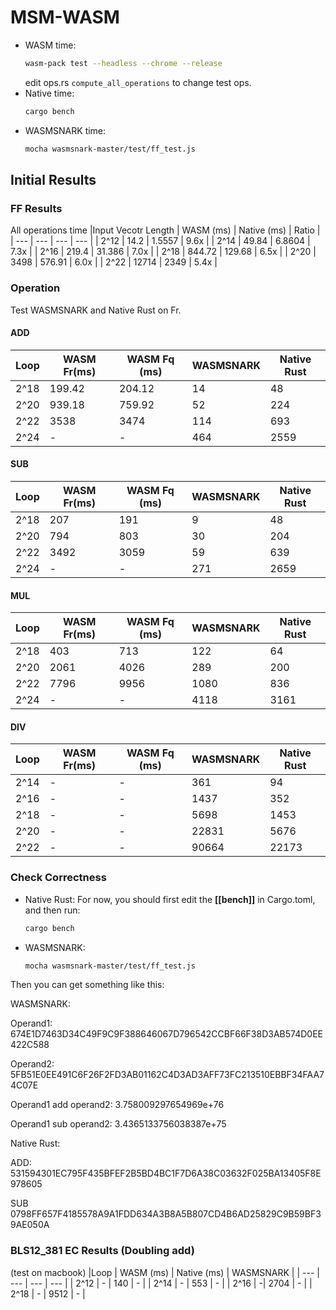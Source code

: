 # MSM-WASM

* WASM time:
    ```bash
    wasm-pack test --headless --chrome --release
    ```
    edit ops.rs ```compute_all_operations``` to change test ops.
* Native time:
    ```bash
    cargo bench
    ```
* WASMSNARK time:
    ```bash
    mocha wasmsnark-master/test/ff_test.js
    ```



## Initial Results

### FF Results
All operations time 
|Input Vecotr Length | WASM (ms) | Native (ms) | Ratio |
| --- | --- | --- | --- |
| 2^12 | 14.2 | 1.5557 | 9.6x |
| 2^14 | 49.84 | 6.8604 | 7.3x |
| 2^16 | 219.4 | 31.386 | 7.0x |
| 2^18 | 844.72 | 129.68 | 6.5x |
| 2^20 | 3498 | 576.91 | 6.0x |
| 2^22 | 12714 | 2349 | 5.4x |

###  Operation
Test WASMSNARK and Native Rust on Fr. 
#### ADD
|Loop | WASM Fr(ms) | WASM Fq (ms) | WASMSNARK | Native Rust|
| --- | --- | --- | --- | --- |
| 2^18 | 199.42 | 204.12 | 14 | 48 |
| 2^20 | 939.18 | 759.92 | 52 | 224 |
| 2^22 | 3538 | 3474 | 114 | 693 |
| 2^24 | - | - | 464 | 2559 |

#### SUB
|Loop | WASM Fr(ms) | WASM Fq (ms) | WASMSNARK | Native Rust|
| --- | --- | --- | --- | --- |
| 2^18 | 207 | 191 | 9 | 48 |
| 2^20 | 794 | 803 | 30 | 204 |
| 2^22 | 3492 | 3059 | 59 | 639 |
| 2^24 | - | - |  271| 2659 |


#### MUL
|Loop | WASM Fr(ms) | WASM Fq (ms) | WASMSNARK | Native Rust |
| --- | --- | --- | --- | --- |
| 2^18 | 403 | 713 | 122 | 64 |
| 2^20 | 2061 | 4026 | 289 | 200 |
| 2^22 | 7796 | 9956 | 1080 | 836 |
| 2^24 | - | - | 4118 | 3161 |

#### DIV
|Loop | WASM Fr(ms) | WASM Fq (ms) | WASMSNARK | Native Rust |
| --- | --- | --- | --- | --- |
| 2^14 | - | - | 361 | 94 |
| 2^16 | - | - | 1437 | 352 |
| 2^18 | - | - | 5698 | 1453 |
| 2^20 | - | - | 22831 | 5676 |
| 2^22 | - | - | 90664 | 22173 |


### Check Correctness 
* Native Rust: For now, you should first edit the **[[bench]]** in Cargo.toml, and then run:
    ```bash
    cargo bench
    ```
* WASMSNARK:
    ```bash
    mocha wasmsnark-master/test/ff_test.js

Then you can get something like this: 

WASMSNARK:

Operand1: 674E1D7463D34C49F9C9F388646067D796542CCBF66F38D3AB574D0EE422C588

Operand2: 5FB51E0EE491C6F26F2FD3AB01162C4D3AD3AFF73FC213510EBBF34FAA74C07E

Operand1 add operand2: 3.758009297654969e+76

Operand1 sub operand2: 3.4365133756038387e+75

Native Rust:

ADD: 531594301EC795F435BFEF2B5BD4BC1F7D6A38C03632F025BA13405F8E978605

SUB 0798FF657F4185578A9A1FDD634A3B8A5B807CD4B6AD25829C9B59BF39AE050A



### BLS12_381 EC Results (Doubling add)
(test on macbook)
|Loop | WASM (ms) | Native (ms) | WASMSNARK |
| --- | --- | --- | --- |
| 2^12 | - | 140 | - |
| 2^14 | - | 553 | - |
| 2^16 | -| 2704 | - |
| 2^18 | - | 9512 | - |
